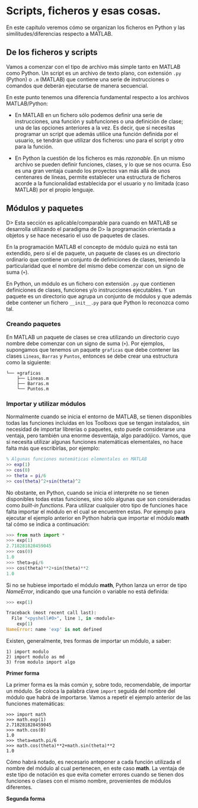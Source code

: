 ﻿# Scripts, ficheros y esas cosas.

En este capítulo veremos cómo se organizan los ficheros en Python y las similitudes/diferencias 
respecto a MATLAB.

## De los ficheros y scripts

Vamos a comenzar con el tipo de archivo más simple tanto en MATLAB como Python. Un script es 
un archivo de texto plano, con extensión `.py` (Python) o `.m` (MATLAB) que contiene una serie 
de instrucciones o comandos que deberán ejecutarse de manera secuencial.

En este punto tenemos una diferencia fundamental respecto a los archivos MATLAB/Python: 

* En MATLAB en un fichero sólo podemos definir una serie de instrucciones, una función y subfunciones o
  una definición de clase; una de las opciones anteriores a la vez. Es decir, que si necesitas 
  programar un script que además utilice una función definida por el usuario, se tendrán que utilizar dos 
  ficheros: uno para el script y otro para la función.

* En Python la cuestión de los ficheros es más *razonable*. En un mismo archivo se pueden definir funciones, 
  clases, y lo que se nos ocurra. Eso es una gran ventaja cuando los proyectos van más allá de unos centenares 
  de líneas, permite establecer una estructura de ficheros acorde a la funcionalidad establecida por el 
  usuario y no limitada (caso MATLAB) por el propio lenguaje.


## Módulos y paquetes

D> Esta sección es aplicable/comparable para cuando en MATLAB se desarrolla utilizando el paradigma de 
D> la programación orientada a objetos y se hace necesario el uso de paquetes de clases.

En la programación MATLAB el concepto de módulo quizá no está tan extendido, pero sí el de paquete, 
un paquete de clases es un directorio ordinario que contiene un conjunto de definiciones de clases, 
teniendo la particularidad que el nombre del mismo debe comenzar con un signo de suma (`+`).

En Python, un módulo es un fichero con extensión `.py` que contienen definiciones de clases, 
funciones y/o instrucciones ejecutables. Y un paquete es un directorio que agrupa un conjunto 
de módulos y que además debe contener un fichero `__init__.py` para que Python lo reconozca como 
tal.

### Creando paquetes

En MATLAB un paquete de clases se crea utilizando un directorio cuyo nombre debe comenzar con un signo 
de suma (`+`). Por ejemplos, supongamos que tenemos un paquete `graficas` que debe contener las clases 
`Lineas`, `Barras` y `Puntos`, entonces se debe crear una estructura como la siguiente:

	└── +graficas
	    ├── Lineas.m
	    ├── Barras.m
	    └── Puntos.m




### Importar y utilizar módulos

Normalmente cuando se inicia el entorno de MATLAB, se tienen disponibles todas las funciones incluidas en los 
Toolboxs que se tengan instalados, sin necesidad de importar librerías o paquetes, esto puede considerarse una 
ventaja, pero también una enorme desventaja, algo paradójico. Vamos, que si necesita utilizar algunas
funciones matemáticas elementales, no hace falta más que escribirlas, por ejemplo:

```matlab
% Algunas funciones matemáticas elementales en MATLAB
>> exp(1)
>> cos(0)
>> theta = pi/6
>> cos(theta)^2+sin(theta)^2
```

No obstante, en Python, cuando se inicia el interpréte no se tienen disponibles todas estas funciones, sino 
sólo algunas que son consideradas como *built-in functions*. Para utilizar cualquier otro tipo de funciones 
hace falta importar el módulo en el cual se encuentren estas. Por ejemplo para ejecutar el ejemplo anterior 
en Python habría que importar el módulo **math** tal cómo se indica a continuación:

```python
>>> from math import *
>>> exp(1)
2.718281828459045
>>> cos(0)
1.0
>>> theta=pi/6
>>> cos(theta)**2+sin(theta)**2
1.0
```

Si no se hubiese importado el módulo **math**, Python lanza un error de tipo *NameError*, indicando que una 
función o variable no está definida:

```python
>>> exp(1)

Traceback (most recent call last):
  File "<pyshell#0>", line 1, in <module>
    exp(1)
NameError: name 'exp' is not defined
```

Existen, generalmente, tres formas de importar un módulo, a saber:

```
1) import modulo
2) import modulo as md
3) from modulo import algo
```

**Primer forma**

La primer forma es la más común y, sobre todo, recomendable, de importar un módulo. Se coloca la palabra 
clave `import` seguida del nombre del módulo que habrá de importarse. Vamos a repetir el ejemplo anterior de las funciones matemáticas:

```
>>> import math
>>> math.exp(1)
2.718281828459045
>>> math.cos(0)
1.0
>>> theta=math.pi/6
>>> math.cos(theta)**2+math.sin(theta)**2
1.0
```

Cómo habrá notado, es necesario anteponer a cada función utilizada el nombre del módulo al cual pertenecen, en este
caso **math**. La ventaja de este tipo de notación es que evita cometer errores cuando se tienen dos funciones o 
clases con el mismo nombre, provenientes de módulos diferentes.

**Segunda forma**

